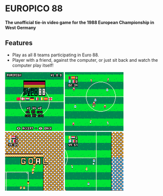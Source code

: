 # EUROPICO 88 
#### The unofficial tie-in video game for the 1988 European Championship in West Germany

## Features
* Play as all 8 teams participating in Euro 88.
* Player with a friend, against the computer, or just sit back and watch the computer play itself!

<p float="left">
  <img src="/doc/1.0.0_4.png?raw=true" width="192" />
  <img src="/doc/1.0.0_1.png?raw=true" width="192" />
  <img src="/doc/1.0.0_2.png?raw=true" width="192" /> 
  <img src="/doc/1.0.0_3.png?raw=true" width="192" />
</p>